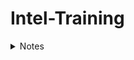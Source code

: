 # Intel-Training


<details><summary>Notes</summary>
<p>

## hello
<details>

<details><summary>Assignment</summary>
<p>

## night
<details>
